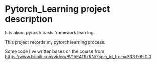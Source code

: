 # Pytorch_Learning project description
It is about pytorch basic framework learning.

This project records my pytorch learning process.

Some code I've written bases on the course from https://www.bilibili.com/video/BV1hE411t7RN/?spm_id_from=333.999.0.0
